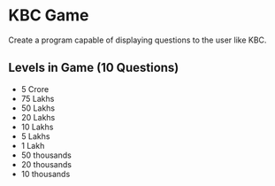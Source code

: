 # KBC Game

Create a program capable of displaying questions to the user like KBC. 


## Levels in Game (10 Questions)

* 5 Crore 
* 75 Lakhs
* 50 Lakhs
* 20 Lakhs
* 10 Lakhs
* 5 Lakhs
* 1 Lakh
* 50 thousands
* 20 thousands
* 10 thousands


